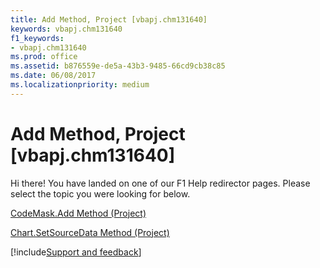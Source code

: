 ```yaml
---
title: Add Method, Project [vbapj.chm131640]
keywords: vbapj.chm131640
f1_keywords:
- vbapj.chm131640
ms.prod: office
ms.assetid: b876559e-de5a-43b3-9485-66cd9cb38c85
ms.date: 06/08/2017
ms.localizationpriority: medium
---
```



# Add Method, Project [vbapj.chm131640]

Hi there! You have landed on one of our F1 Help redirector pages. Please select the topic you were looking for below.

[CodeMask.Add Method (Project)](https://msdn.microsoft.com/library/78a7afaa-1a19-6d64-1341-63955aaff7e3%28Office.15%29.aspx)

[Chart.SetSourceData Method (Project)](https://msdn.microsoft.com/library/723680bb-f2ec-3a8f-f392-a6c90eae7ff8%28Office.15%29.aspx)

[!include[Support and feedback](~/includes/feedback-boilerplate.md)]